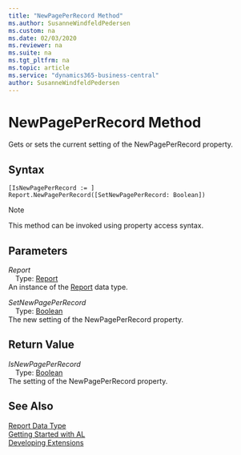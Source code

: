 ```yaml
---
title: "NewPagePerRecord Method"
ms.author: SusanneWindfeldPedersen
ms.custom: na
ms.date: 02/03/2020
ms.reviewer: na
ms.suite: na
ms.tgt_pltfrm: na
ms.topic: article
ms.service: "dynamics365-business-central"
author: SusanneWindfeldPedersen
---
```

[//]: # (START>DO_NOT_EDIT)
[//]: # (IMPORTANT:Do not edit any of the content between here and the END>DO_NOT_EDIT.)
[//]: # (Any modifications should be made in the .xml files in the ModernDev repo.)
# NewPagePerRecord Method
Gets or sets the current setting of the NewPagePerRecord property.


## Syntax
```
[IsNewPagePerRecord := ]  Report.NewPagePerRecord([SetNewPagePerRecord: Boolean])
```
> [!NOTE]  
> This method can be invoked using property access syntax.  
## Parameters
*Report*  
&emsp;Type: [Report](report-data-type.md)  
An instance of the [Report](report-data-type.md) data type.  

*SetNewPagePerRecord*  
&emsp;Type: [Boolean](../boolean/boolean-data-type.md)  
The new setting of the NewPagePerRecord property.  


## Return Value
*IsNewPagePerRecord*  
&emsp;Type: [Boolean](../boolean/boolean-data-type.md)  
The setting of the NewPagePerRecord property.  


[//]: # (IMPORTANT: END>DO_NOT_EDIT)
## See Also
[Report Data Type](report-data-type.md)  
[Getting Started with AL](../../devenv-get-started.md)  
[Developing Extensions](../../devenv-dev-overview.md)